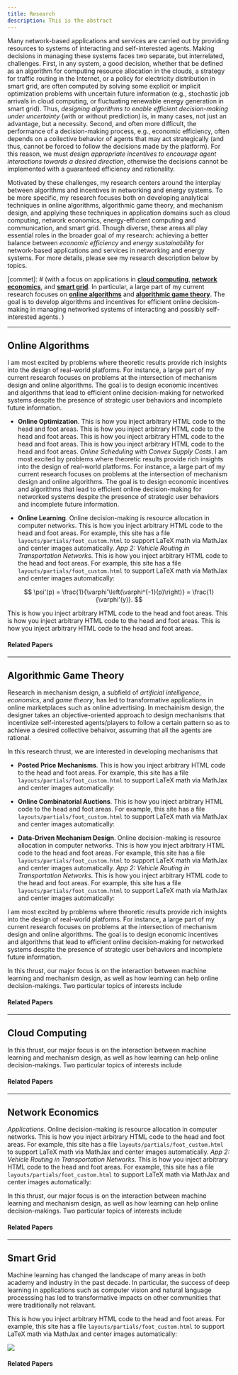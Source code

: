 ```yaml
---
title: Research
description: This is the abstract
---
```


<a id="research_overview"></a>

[comment]: # (<img src="/img/overview.png" style="max-width:33%; min-width:330px; float: right" alt="overview"/>)

Many network-based applications and services are carried out by providing resources to systems of interacting and self-interested agents.  Making decisions in managing these systems faces two separate, but interrelated, challenges. First, in any system, a good decision, whether that be defined as an algorithm for computing resource allocation in the clouds, a strategy for  traffic routing in the Internet, or a policy for electricity distribution in smart grid, are often computed by solving some explicit or implicit optimization problems with uncertain future information (e.g., stochastic job arrivals in cloud computing, or fluctuating renewable energy generation in smart grid). Thus, _designing algorithms to enable efficient decision-making under uncertainty_ (with or without prediction) is, in many cases, not just an advantage, but a necessity. Second, and often more difficult, the performance of a decision-making process, e.g., economic efficiency, often depends on a collective behavior of agents that may act strategically (and thus, cannot be forced to follow the decisions made by the platform). For this reason,  we must _design appropriate incentives to encourage agent interactions towards a desired direction_, otherwise the decisions cannot be implemented with a guaranteed efficiency and rationality.

Motivated by these challenges, my research centers around  the interplay between  algorithms and  incentives in networking and energy systems. To be more specific, my research focuses both on developing analytical techniques in online algorithms, algorithmic game theory, and mechanism design, and applying these techniques in application domains such as cloud computing, network economics, energy-efficient computing and communication, and smart grid. Though diverse, these areas all play essential roles in the broader goal of my research: achieving a better balance between _economic efficiency_ and _energy sustainability_ for network-based applications and services in networking and energy systems. For more details, please see my research description below by topics. 



[commet]: # (with a focus on applications in [**cloud computing**](/research/#cloud_computing), [**network economics**](/research/#networking), and [**smart grid**](/research/#smart_grid). In particular, a large part of my current research focuses on [**online algorithms**](/research/#online_algorithms) and [**algorithmic game theory**](/research/#mechanism_design). The goal is to develop algorithms and incentives for efficient online decision-making in managing networked systems of interacting and possibly self-interested agents. ) 


[comment]: # (I believe that solutions to alleviate or resolve these research challenges provide insights into how to tackle many societal challenges such as computing efficiency, cyber security, energy sustainability, traffic congestion, and climate change, etc. e.g., random job arrivals in cloud computing or volatile renewable energy generation in energy systems. The design of economic incentives, termed as mechanism design, sits at the intersection of artificial intelligence and economics, and has led to transformative applications in various domains such as online advertising and on-demand service platforms. My research)

[comment]: # (For examples, how incentives influence the behavior of self-interested agents, and thus the peformance of online decisions? how online decisions influence the outcome of incentives if there exist zero knowledge of future information? )


<a id="online_algorithms"></a>  

---


##  Online Algorithms

I am most excited by problems where theoretic results provide rich insights into the design of real-world platforms. For instance, a large part of my current research focuses on problems at the intersection of mechanism design and online algorithms. The goal is to design economic incentives and algorithms that lead to efficient  online decision-making for networked systems despite the presence of  strategic user behaviors and incomplete future information. 

 - **Online Optimization**. This is how you inject arbitrary HTML code to the head and foot areas. This is how you inject arbitrary HTML code to the head and foot areas. This is how you inject arbitrary HTML code to the head and foot areas. This is how you inject arbitrary HTML code to the head and foot areas.  *Online Scheduling with Convex Supply Costs*. I am most excited by problems where theoretic results provide rich insights into the design of real-world platforms. For instance, a large part of my current research focuses on problems at the intersection of mechanism design and online algorithms. The goal is to design economic incentives and algorithms that lead to efficient  online decision-making for networked systems despite the presence of  strategic user behaviors and incomplete future information.


 - **Online Learning**. Online decision-making is resource allocation in computer networks. This is how you inject arbitrary HTML code to the head and foot areas. For example, this site has a file `layouts/partials/foot_custom.html` to support LaTeX math via MathJax and center images automatically. *App 2: Vehicle Routing in Transportation Networks*. This is how you inject arbitrary HTML code to the head and foot areas. For example, this site has a file `layouts/partials/foot_custom.html` to support LaTeX math via MathJax and center images automatically:

$$ \psi'(p) = \frac{1}{\varphi'\left(\varphi^{-1}(p)\right)} = \frac{1}{\varphi'(y)}. $$

This is how you inject arbitrary HTML code to the head and foot areas. This is how you inject arbitrary HTML code to the head and foot areas. This is how you inject arbitrary HTML code to the head and foot areas. 

#### Related Papers

<ul class=circle>
            <script>
                var i;
                for (i = 0; i < papers_journal.length; i++) {
                    if (papers_journal[i].topic.search("algorithms") >= 0) {
                        document.write("<li class=paper>");
                        printPaper(papers_journal[i], "algorithms");
                        document.write("</li>");
                    }
                }
            </script>
</ul>



<a id="mechanism_design"></a>

---

##  Algorithmic Game Theory

Research in mechanism design, a subfield of *artificial intelligence*, *economics*, and *game theory*, has led to transformative applications in online marketplaces such as online advertising. In mechainism design, the designer takes an objective-oriented approach to design mechanisms that incentivize self-interested agents/players to follow a certain pattern so as to achieve a desired collective behaivor, assuming that all the agents are rational. 

In this research thrust, we are interested in developing mechanisms that 

- **Posted Price Mechanisms**. This is how you inject arbitrary HTML code to the head and foot areas. For example, this site has a file `layouts/partials/foot_custom.html` to support LaTeX math via MathJax and center images automatically:

- **Online Combinatorial Auctions**. This is how you inject arbitrary HTML code to the head and foot areas. For example, this site has a file `layouts/partials/foot_custom.html` to support LaTeX math via MathJax and center images automatically:

- **Data-Driven Mechanism Design**. Online decision-making is resource allocation in computer networks. This is how you inject arbitrary HTML code to the head and foot areas. For example, this site has a file `layouts/partials/foot_custom.html` to support LaTeX math via MathJax and center images automatically. *App 2: Vehicle Routing in Transportation Networks*. This is how you inject arbitrary HTML code to the head and foot areas. For example, this site has a file `layouts/partials/foot_custom.html` to support LaTeX math via MathJax and center images automatically:


I am most excited by problems where theoretic results provide rich insights into the design of real-world platforms. For instance, a large part of my current research focuses on problems at the intersection of mechanism design and online algorithms. The goal is to design economic incentives and algorithms that lead to efficient  online decision-making for networked systems despite the presence of  strategic user behaviors and incomplete future information. 

In this thrust, our major focus is on the interaction between machine learning  and mechanism design, as well as how learning can help online decision-makings. Two particular topics of interests include


#### Related Papers

<ul class=circle>
            <script>
                var i;
                for (i = 0; i < papers_journal.length; i++) {
                    if (papers_journal[i].topic.search("mechanism") >= 0) {
                        document.write("<li class=paper>");
                        printPaper(papers_journal[i], "mechanism");
                        document.write("</li>");
                    }
                }
            </script>
</ul>


<a id="cloud_computing"></a> 

---

## Cloud Computing

In this thrust, our major focus is on the interaction between machine learning  and mechanism design, as well as how learning can help online decision-makings. Two particular topics of interests include

#### Related Papers

<ul class=circle>
            <script>
                var i;
                for (i = 0; i < papers_journal.length; i++) {
                    if (papers_journal[i].topic.search("cloud") >= 0) {
                        document.write("<li class=paper>");
                        printPaper(papers_journal[i], "cloud");
                        document.write("</li>");
                    }
                }
            </script>
</ul>


<a id="networking"></a> 

---

## Network Economics

*Applications*. Online decision-making is resource allocation in computer networks. This is how you inject arbitrary HTML code to the head and foot areas. For example, this site has a file `layouts/partials/foot_custom.html` to support LaTeX math via MathJax and center images automatically. *App 2: Vehicle Routing in Transportation Networks*. This is how you inject arbitrary HTML code to the head and foot areas. For example, this site has a file `layouts/partials/foot_custom.html` to support LaTeX math via MathJax and center images automatically:


In this thrust, our major focus is on the interaction between machine learning  and mechanism design, as well as how learning can help online decision-makings. Two particular topics of interests include


#### Related Papers

<ul class=circle>
            <script>
                var i;
                for (i = 0; i < papers_journal.length; i++) {
                    if (papers_journal[i].topic.search("network") >= 0) {
                        document.write("<li class=paper>");
                        printPaper(papers_journal[i], "network");
                        document.write("</li>");
                    }
                }
            </script>
</ul>


<a id="smart_grid"></a>

---

##  Smart Grid

Machine learning has changed the landscape of many areas in both academy and industry in the past decade. In particular, the success of deep learning in applications such as computer vision and natural language processsing has led to transformative impacts on other communities that were traditionally not relavant.

This is how you inject arbitrary HTML code to the head and foot areas. For example, this site has a file `layouts/partials/foot_custom.html` to support LaTeX math via MathJax and center images automatically:

  <img src="/img/three_layer_smart_cities.png" style="max-width:90%; min-width:330px"/>

  [comment]: # (<p align="center"><img src="/img/three_layer_smart_cities.png" style="max-width:90%; min-width:330px"/></p>)

#### Related Papers

<ul class=circle>
            <script>
                var i;
                for (i = 0; i < papers_journal.length; i++) {
                    if (papers_journal[i].topic.search("energy") >= 0) {
                        document.write("<li class=paper>");
                        printPaper(papers_journal[i], "energy");
                        document.write("</li>");
                    }
                }
            </script>
</ul>